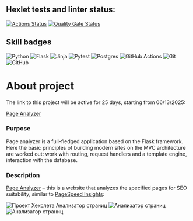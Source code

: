 ## Hexlet tests and linter status:
[![Actions Status](https://github.com/NoFate35/python-project-83/actions/workflows/hexlet-check.yml/badge.svg)](https://github.com/NoFate35/python-project-83/actions)
[![Quality Gate Status](https://sonarcloud.io/api/project_badges/measure?project=NoFate35_python-project-83&metric=alert_status)](https://sonarcloud.io/summary/new_code?id=NoFate35_python-project-83)
## Skill badges
![Python](https://img.shields.io/badge/python-3670A0?style=for-the-badge&logo=python&logoColor=ffdd54)
![Flask](https://img.shields.io/badge/flask-%23000.svg?style=for-the-badge&logo=flask&logoColor=white)
![Jinja](https://img.shields.io/badge/jinja-white.svg?style=for-the-badge&logo=jinja&logoColor=black)
![Pytest](https://img.shields.io/badge/pytest-%23ffffff.svg?style=for-the-badge&logo=pytest&logoColor=2f9fe3)
![Postgres](https://img.shields.io/badge/postgres-%23316192.svg?style=for-the-badge&logo=postgresql&logoColor=white)
![GitHub Actions](https://img.shields.io/badge/github%20actions-%232671E5.svg?style=for-the-badge&logo=githubactions&logoColor=white)
![Git](https://img.shields.io/badge/git-%23F05033.svg?style=for-the-badge&logo=git&logoColor=white)
![GitHub](https://img.shields.io/badge/github-%23121011.svg?style=for-the-badge&logo=github&logoColor=white)

# About project
The link to this project will be active for 25 days, starting from 06/13/2025:

<a href="https://python-project-83-production-1113.up.railway.app">Page Analyzer</a>
### Purpose
Page analyzer is a full-fledged application based on the Flask framework. Here the basic principles of building modern sites on the MVC architecture are worked out: work with routing, request handlers and a template engine, interaction with the database.
### Description
<a href="https://python-project-83-production-1113.up.railway.app">Page Analyzer</a> – this is a website that analyzes the specified pages for SEO suitability, similar to <a href="https://pagespeed.web.dev/">PageSpeed Insights</a>:<p><img src="https://cdn2.hexlet.io/derivations/image/original/eyJpZCI6ImRiYzE2ZTNhYjgxMjI1NzdmMTM1ZDQzMjVkZmQ1YWJhLnBuZyIsInN0b3JhZ2UiOiJjYWNoZSJ9?signature=4874cc79b8e3f1a0288cb0d59b09b9129ee0ad591958711786ee0d4f5bad3f8a" title="" alt="Проект Хекслета Анализатор страниц" class="px-2 px-md-3 px-lg-4 px-xl-5 img-fluid" loading="lazy">
<img src="https://cdn2.hexlet.io/derivations/image/original/eyJpZCI6ImM5Mzk5Y2MzY2ZkNWUzNTI0MTE4OTYwYTZkNzEyYWVkLnBuZyIsInN0b3JhZ2UiOiJjYWNoZSJ9?signature=508d9cc44a9cc3880c828c4775df02e09ec9224fe5e84f52325035cc891da4a2" title="" alt="Анализатор страниц" class="px-2 px-md-3 px-lg-4 px-xl-5 img-fluid" loading="lazy">
<img src="https://cdn2.hexlet.io/derivations/image/original/eyJpZCI6IjE2NWRmOGYzYjM2NGUyMTNhOWU1M2E3ZDJmNGQwYjNmLnBuZyIsInN0b3JhZ2UiOiJjYWNoZSJ9?signature=79858c156ec370e5a4a8180a4e26d62a7aef546880d53a823df32cc4e1670a6c" title="" alt="Анализатор страниц" class="px-2 px-md-3 px-lg-4 px-xl-5 img-fluid" loading="lazy"></p>

